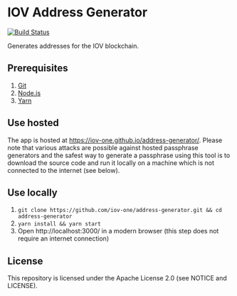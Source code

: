 # IOV Address Generator

[![Build Status](https://travis-ci.com/iov-one/address-generator.svg?branch=master)](https://travis-ci.com/iov-one/address-generator)

Generates addresses for the IOV blockchain.

## Prerequisites

1. [Git](https://git-scm.com/)
2. [Node.js](https://nodejs.org/)
3. [Yarn](https://yarnpkg.com/)

## Use hosted

The app is hosted at https://iov-one.github.io/address-generator/. Please note that various attacks
are possible against hosted passphrase generators and the safest way to generate a passphrase using
this tool is to download the source code and run it locally on a machine which is not connected to
the internet (see below).

## Use locally

1. `git clone https://github.com/iov-one/address-generator.git && cd address-generator`
2. `yarn install && yarn start`
3. Open http://localhost:3000/ in a modern browser (this step does not require an internet
   connection)

## License

This repository is licensed under the Apache License 2.0 (see NOTICE and LICENSE).
